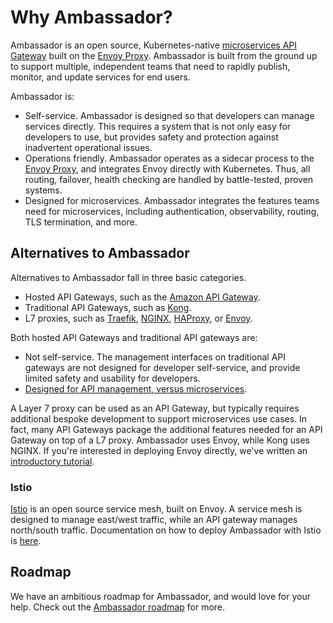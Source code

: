 # Why Ambassador?

Ambassador is an open source, Kubernetes-native [microservices API Gateway](microservices-api-gateways) built on the [Envoy Proxy](https://www.envoyproxy.io). Ambassador is built from the ground up to support multiple, independent teams that need to rapidly publish, monitor, and update services for end users.

Ambassador is:

* Self-service. Ambassador is designed so that developers can manage services directly. This requires a system that is not only easy for developers to use, but provides safety and protection against inadvertent operational issues.
* Operations friendly. Ambassador operates as a sidecar process to the [Envoy Proxy](https://envoyproxy.github.io), and integrates Envoy directly with Kubernetes. Thus, all routing, failover, health checking are handled by battle-tested, proven systems.
* Designed for microservices. Ambassador integrates the features teams need for microservices, including authentication, observability, routing, TLS termination, and more.

## Alternatives to Ambassador

Alternatives to Ambassador fall in three basic categories.

* Hosted API Gateways, such as the [Amazon API Gateway](https://aws.amazon.com/api-gateway/).
* Traditional API Gateways, such as [Kong](https://getkong.org/).
* L7 proxies, such as [Traefik](https://traefik.io/), [NGINX](http://nginx.org/), [HAProxy](http://www.haproxy.org/), or [Envoy](https://envoyproxy.github.io).

Both hosted API Gateways and traditional API gateways are:

* Not self-service. The management interfaces on traditional API gateways are not designed for developer self-service, and provide limited safety and usability for developers.
* [Designed for API management, versus microservices](microservices-api-gateways).

A Layer 7 proxy can be used as an API Gateway, but typically requires additional bespoke development to support microservices use cases. In fact, many API Gateways package the additional features needed for an API Gateway on top of a L7 proxy. Ambassador uses Envoy, while Kong uses NGINX. If you're interested in deploying Envoy directly, we've written an [introductory tutorial](https://www.datawire.io/guide/traffic/getting-started-lyft-envoy-microservices-resilience/).

### Istio

[Istio](https://istio.io) is an open source service mesh, built on Envoy. A service mesh is designed to manage east/west traffic, while an API gateway manages north/south traffic. Documentation on how to deploy Ambassador with Istio is [here](../user-guide/with-istio.md).

## Roadmap

We have an ambitious roadmap for Ambassador, and would love for your help. Check out the [Ambassador roadmap](roadmap.md) for more.
